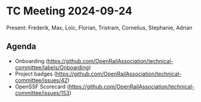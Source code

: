 # TC Meeting 2024-09-24

Present: Frederik, Max, Loic, Florian, Tristram, Cornelius, Stephanie, Adrian

## Agenda

* Onboarding (https://github.com/OpenRailAssociation/technical-committee/labels/Onboarding)
* Project badges (https://github.com/OpenRailAssociation/technical-committee/issues/42)
* OpenSSF Scorecard (https://github.com/OpenRailAssociation/technical-committee/issues/153)
